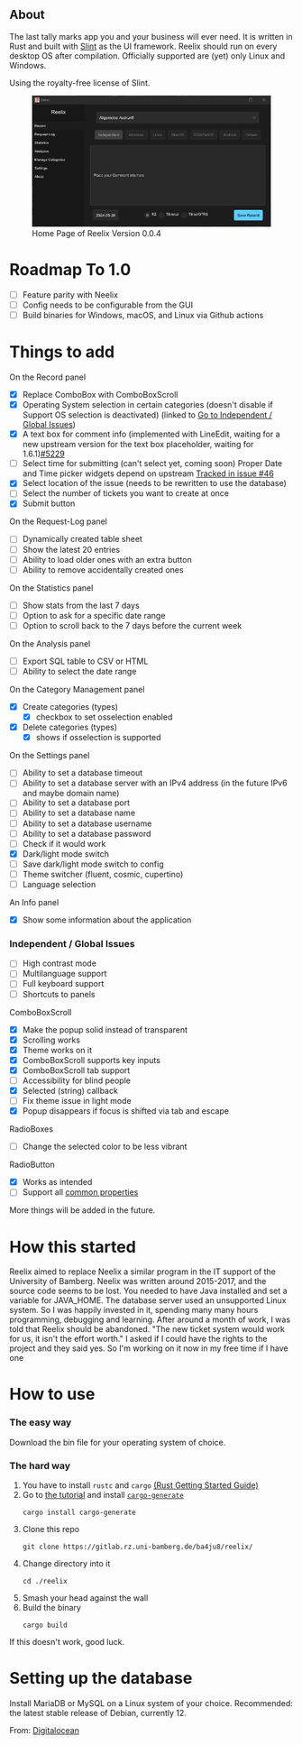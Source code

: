 ## About
The last tally marks app you and your business will ever need. It is written in Rust and built with [Slint](https://slint.dev/) as the UI framework. Reelix should run on every desktop OS after compilation. Officially supported are (yet) only Linux and Windows.

Using the royalty-free license of Slint.

<figure>
    <img src="./preview_of_Reelix_0.0.4.png"
         alt="A Preview Image of Reelix Version 0.0.4">
    <figcaption>Home Page of Reelix Version 0.0.4</figcaption>
</figure>

# Roadmap To 1.0
- [ ] Feature parity with Neelix
- [ ] Config needs to be configurable from the GUI
- [ ] Build binaries for Windows, macOS, and Linux via Github actions

# Things to add

On the Record panel
- [x] Replace ComboBox with ComboBoxScroll
- [x] Operating System selection in certain categories (doesn't disable if Support OS selection is deactivated) (linked to [Go to Independent / Global Issues](#independent--global-issues))
- [x] A text box for comment info (implemented with LineEdit, waiting for a new upstream version for the text box placeholder, waiting for 1.6.1)[#5229](https://github.com/slint-ui/slint/discussions/5229)
- [ ] Select time for submitting (can't select yet, coming soon) Proper Date and Time picker widgets depend on upstream [Tracked in issue #46](https://github.com/slint-ui/slint/issues/46)
- [x] Select location of the issue (needs to be rewritten to use the database)
- [ ] Select the number of tickets you want to create at once
- [x] Submit button

On the Request-Log panel
- [ ] Dynamically created table sheet
- [ ] Show the latest 20 entries
- [ ] Ability to load older ones with an extra button
- [ ] Ability to remove accidentally created ones

On the Statistics panel
- [ ] Show stats from the last 7 days
- [ ] Option to ask for a specific date range
- [ ] Option to scroll back to the 7 days before the current week

On the Analysis panel
- [ ] Export SQL table to CSV or HTML
- [ ] Ability to select the date range

On the Category Management panel
- [x] Create categories (types)
    - [x] checkbox to set osselection enabled 
- [x] Delete categories (types)
    - [x] shows if osselection is supported 

On the Settings panel
- [ ] Ability to set a database timeout
- [ ] Ability to set a database server with an IPv4 address (in the future IPv6 and maybe domain name)
- [ ] Ability to set a database port
- [ ] Ability to set a database name
- [ ] Ability to set a database username
- [ ] Ability to set a database password
- [ ] Check if it would work
- [x] Dark/light mode switch
- [ ] Save dark/light mode switch to config
- [ ] Theme switcher (fluent, cosmic, cupertino)
- [ ] Language selection

An Info panel
- [x] Show some information about the application 

### Independent / Global Issues
- [ ] High contrast mode
- [ ] Multilanguage support
- [ ] Full keyboard support
- [ ] Shortcuts to panels

ComboBoxScroll
- [x] Make the popup solid instead of transparent
- [x] Scrolling works
- [x] Theme works on it
- [x] ComboBoxScroll supports key inputs
- [x] ComboBoxScroll tab support
- [ ] Accessibility for blind people
- [x] Selected (string) callback
- [ ] Fix theme issue in light mode
- [x] Popup disappears if focus is shifted via tab and escape

RadioBoxes
- [ ] Change the selected color to be less vibrant

RadioButton
- [x] Works as intended
- [ ] Support all [common properties](https://releases.slint.dev/1.6.0/docs/slint/src/language/builtins/elements#common-properties)

More things will be added in the future.

# How this started
Reelix aimed to replace Neelix a similar program in the IT support of the University of Bamberg. Neelix was written around 2015-2017, and the source code seems to be lost. You needed to have Java installed and set a variable for JAVA_HOME. The database server used an unsupported Linux system.
So I was happily invested in it, spending many many hours programming, debugging and learning. After around a month of work, I was told that Reelix should be abandoned. "The new ticket system would work for us, it isn't the effort worth." I asked if I could have the rights to the project and they said yes. So I'm working on it now in my free time if I have one

# How to use

### The easy way 
Download the bin file for your operating system of choice.

### The hard way
1. You have to install `rustc` and `cargo` [(Rust Getting Started Guide)](https://www.rust-lang.org/learn/get-started)
2. Go to [the tutorial](https://releases.slint.dev/1.5.1/docs/tutorial/rust/introduction) and install [`cargo-generate`](https://github.com/cargo-generate/cargo-generate)
    ```
    cargo install cargo-generate
    ```
3. Clone this repo
    ```
    git clone https://gitlab.rz.uni-bamberg.de/ba4ju8/reelix/
    ```
4. Change directory into it    
    ```
    cd ./reelix
    ```
5. Smash your head against the wall
6. Build the binary
    ```
    cargo build
    ```

If this doesn't work, good luck.

# Setting up the database
Install MariaDB or MySQL on a Linux system of your choice. Recommended: the latest stable release of Debian, currently 12.

From: [Digitalocean](https://www.digitalocean.com/community/tutorials/how-to-install-mariadb-on-debian-11)

